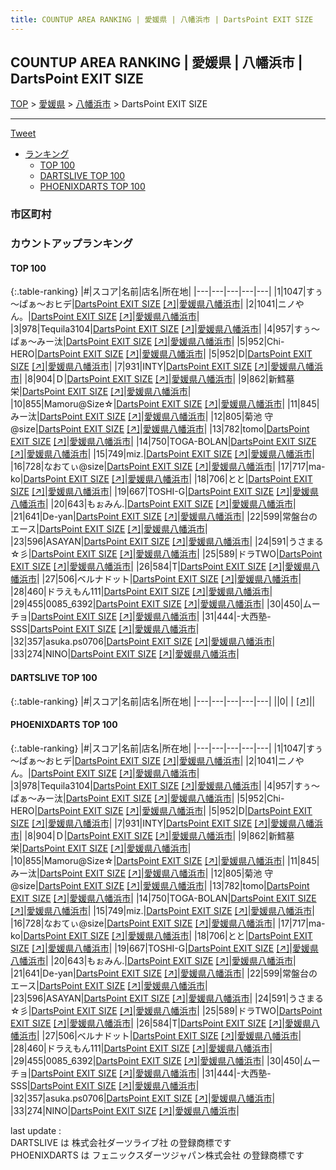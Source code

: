 ```yaml
---
title: COUNTUP AREA RANKING | 愛媛県 | 八幡浜市 | DartsPoint EXIT SIZE
---
```

## COUNTUP AREA RANKING | 愛媛県 | 八幡浜市 | DartsPoint EXIT SIZE

[TOP](/darts/rank/) > [愛媛県](/darts/rank/愛媛県/) > [八幡浜市](/darts/rank/愛媛県/八幡浜市/) > DartsPoint EXIT SIZE

___

<a href="https://twitter.com/share?ref_src=twsrc%5Etfw" data-text="COUNTUP AREA RANKING | 愛媛県八幡浜市DartsPoint EXIT SIZE" class="twitter-share-button" data-hashtags="DARTSLIVE,PHOENIXDARTS,darts,ダーツ" data-show-count="false">Tweet</a>

* [ランキング](#カウントアップランキング)
    * [TOP 100](#top-100)
    * [DARTSLIVE TOP 100](#dartslive-top-100)
    * [PHOENIXDARTS TOP 100](#phoenixdarts-top-100)

### 市区町村

<ul>

</ul>

### カウントアップランキング

#### TOP 100



{:.table-ranking}
|#|スコア|名前|店名|所在地|
|---|---|---|---|---|
|1|1047|<span class="rank-name-pd">すぅ～ぱぁ～おヒデ</span>|<a href="/darts/rank/shops/7847.html">DartsPoint EXIT SIZE</a> <a href="https://vs.phoenixdarts.com/jp/shop/shopDetailInfo/s_7847?s_seq=7847">[↗]</a>|<a href="/darts/rank/愛媛県/八幡浜市">愛媛県八幡浜市</a>|
|2|1041|<span class="rank-name-pd">ニノやん。</span>|<a href="/darts/rank/shops/7847.html">DartsPoint EXIT SIZE</a> <a href="https://vs.phoenixdarts.com/jp/shop/shopDetailInfo/s_7847?s_seq=7847">[↗]</a>|<a href="/darts/rank/愛媛県/八幡浜市">愛媛県八幡浜市</a>|
|3|978|<span class="rank-name-pd">Tequila3104</span>|<a href="/darts/rank/shops/7847.html">DartsPoint EXIT SIZE</a> <a href="https://vs.phoenixdarts.com/jp/shop/shopDetailInfo/s_7847?s_seq=7847">[↗]</a>|<a href="/darts/rank/愛媛県/八幡浜市">愛媛県八幡浜市</a>|
|4|957|<span class="rank-name-pd">すぅ～ぱぁ～みー汰</span>|<a href="/darts/rank/shops/7847.html">DartsPoint EXIT SIZE</a> <a href="https://vs.phoenixdarts.com/jp/shop/shopDetailInfo/s_7847?s_seq=7847">[↗]</a>|<a href="/darts/rank/愛媛県/八幡浜市">愛媛県八幡浜市</a>|
|5|952|<span class="rank-name-pd">Chi-HERO</span>|<a href="/darts/rank/shops/7847.html">DartsPoint EXIT SIZE</a> <a href="https://vs.phoenixdarts.com/jp/shop/shopDetailInfo/s_7847?s_seq=7847">[↗]</a>|<a href="/darts/rank/愛媛県/八幡浜市">愛媛県八幡浜市</a>|
|5|952|<span class="rank-name-pd">D</span>|<a href="/darts/rank/shops/7847.html">DartsPoint EXIT SIZE</a> <a href="https://vs.phoenixdarts.com/jp/shop/shopDetailInfo/s_7847?s_seq=7847">[↗]</a>|<a href="/darts/rank/愛媛県/八幡浜市">愛媛県八幡浜市</a>|
|7|931|<span class="rank-name-pd">INTY</span>|<a href="/darts/rank/shops/7847.html">DartsPoint EXIT SIZE</a> <a href="https://vs.phoenixdarts.com/jp/shop/shopDetailInfo/s_7847?s_seq=7847">[↗]</a>|<a href="/darts/rank/愛媛県/八幡浜市">愛媛県八幡浜市</a>|
|8|904|<span class="rank-name-pd">Ｄ</span>|<a href="/darts/rank/shops/7847.html">DartsPoint EXIT SIZE</a> <a href="https://vs.phoenixdarts.com/jp/shop/shopDetailInfo/s_7847?s_seq=7847">[↗]</a>|<a href="/darts/rank/愛媛県/八幡浜市">愛媛県八幡浜市</a>|
|9|862|<span class="rank-name-pd">新鱈墓栄</span>|<a href="/darts/rank/shops/7847.html">DartsPoint EXIT SIZE</a> <a href="https://vs.phoenixdarts.com/jp/shop/shopDetailInfo/s_7847?s_seq=7847">[↗]</a>|<a href="/darts/rank/愛媛県/八幡浜市">愛媛県八幡浜市</a>|
|10|855|<span class="rank-name-pd">Mamoru@Size☆</span>|<a href="/darts/rank/shops/7847.html">DartsPoint EXIT SIZE</a> <a href="https://vs.phoenixdarts.com/jp/shop/shopDetailInfo/s_7847?s_seq=7847">[↗]</a>|<a href="/darts/rank/愛媛県/八幡浜市">愛媛県八幡浜市</a>|
|11|845|<span class="rank-name-pd">みー汰</span>|<a href="/darts/rank/shops/7847.html">DartsPoint EXIT SIZE</a> <a href="https://vs.phoenixdarts.com/jp/shop/shopDetailInfo/s_7847?s_seq=7847">[↗]</a>|<a href="/darts/rank/愛媛県/八幡浜市">愛媛県八幡浜市</a>|
|12|805|<span class="rank-name-pd">菊池  守@size</span>|<a href="/darts/rank/shops/7847.html">DartsPoint EXIT SIZE</a> <a href="https://vs.phoenixdarts.com/jp/shop/shopDetailInfo/s_7847?s_seq=7847">[↗]</a>|<a href="/darts/rank/愛媛県/八幡浜市">愛媛県八幡浜市</a>|
|13|782|<span class="rank-name-pd">tomo</span>|<a href="/darts/rank/shops/7847.html">DartsPoint EXIT SIZE</a> <a href="https://vs.phoenixdarts.com/jp/shop/shopDetailInfo/s_7847?s_seq=7847">[↗]</a>|<a href="/darts/rank/愛媛県/八幡浜市">愛媛県八幡浜市</a>|
|14|750|<span class="rank-name-pd">TOGA-BOLAN</span>|<a href="/darts/rank/shops/7847.html">DartsPoint EXIT SIZE</a> <a href="https://vs.phoenixdarts.com/jp/shop/shopDetailInfo/s_7847?s_seq=7847">[↗]</a>|<a href="/darts/rank/愛媛県/八幡浜市">愛媛県八幡浜市</a>|
|15|749|<span class="rank-name-pd">miz.</span>|<a href="/darts/rank/shops/7847.html">DartsPoint EXIT SIZE</a> <a href="https://vs.phoenixdarts.com/jp/shop/shopDetailInfo/s_7847?s_seq=7847">[↗]</a>|<a href="/darts/rank/愛媛県/八幡浜市">愛媛県八幡浜市</a>|
|16|728|<span class="rank-name-pd">なおてぃ@size</span>|<a href="/darts/rank/shops/7847.html">DartsPoint EXIT SIZE</a> <a href="https://vs.phoenixdarts.com/jp/shop/shopDetailInfo/s_7847?s_seq=7847">[↗]</a>|<a href="/darts/rank/愛媛県/八幡浜市">愛媛県八幡浜市</a>|
|17|717|<span class="rank-name-pd">ma-ko</span>|<a href="/darts/rank/shops/7847.html">DartsPoint EXIT SIZE</a> <a href="https://vs.phoenixdarts.com/jp/shop/shopDetailInfo/s_7847?s_seq=7847">[↗]</a>|<a href="/darts/rank/愛媛県/八幡浜市">愛媛県八幡浜市</a>|
|18|706|<span class="rank-name-pd">とと</span>|<a href="/darts/rank/shops/7847.html">DartsPoint EXIT SIZE</a> <a href="https://vs.phoenixdarts.com/jp/shop/shopDetailInfo/s_7847?s_seq=7847">[↗]</a>|<a href="/darts/rank/愛媛県/八幡浜市">愛媛県八幡浜市</a>|
|19|667|<span class="rank-name-pd">TOSHI-G</span>|<a href="/darts/rank/shops/7847.html">DartsPoint EXIT SIZE</a> <a href="https://vs.phoenixdarts.com/jp/shop/shopDetailInfo/s_7847?s_seq=7847">[↗]</a>|<a href="/darts/rank/愛媛県/八幡浜市">愛媛県八幡浜市</a>|
|20|643|<span class="rank-name-pd">もぉみん.</span>|<a href="/darts/rank/shops/7847.html">DartsPoint EXIT SIZE</a> <a href="https://vs.phoenixdarts.com/jp/shop/shopDetailInfo/s_7847?s_seq=7847">[↗]</a>|<a href="/darts/rank/愛媛県/八幡浜市">愛媛県八幡浜市</a>|
|21|641|<span class="rank-name-pd">De-yan</span>|<a href="/darts/rank/shops/7847.html">DartsPoint EXIT SIZE</a> <a href="https://vs.phoenixdarts.com/jp/shop/shopDetailInfo/s_7847?s_seq=7847">[↗]</a>|<a href="/darts/rank/愛媛県/八幡浜市">愛媛県八幡浜市</a>|
|22|599|<span class="rank-name-pd">常盤台のエース</span>|<a href="/darts/rank/shops/7847.html">DartsPoint EXIT SIZE</a> <a href="https://vs.phoenixdarts.com/jp/shop/shopDetailInfo/s_7847?s_seq=7847">[↗]</a>|<a href="/darts/rank/愛媛県/八幡浜市">愛媛県八幡浜市</a>|
|23|596|<span class="rank-name-pd">ASAYAN</span>|<a href="/darts/rank/shops/7847.html">DartsPoint EXIT SIZE</a> <a href="https://vs.phoenixdarts.com/jp/shop/shopDetailInfo/s_7847?s_seq=7847">[↗]</a>|<a href="/darts/rank/愛媛県/八幡浜市">愛媛県八幡浜市</a>|
|24|591|<span class="rank-name-pd">うさまる☆彡</span>|<a href="/darts/rank/shops/7847.html">DartsPoint EXIT SIZE</a> <a href="https://vs.phoenixdarts.com/jp/shop/shopDetailInfo/s_7847?s_seq=7847">[↗]</a>|<a href="/darts/rank/愛媛県/八幡浜市">愛媛県八幡浜市</a>|
|25|589|<span class="rank-name-pd">ドラTWO</span>|<a href="/darts/rank/shops/7847.html">DartsPoint EXIT SIZE</a> <a href="https://vs.phoenixdarts.com/jp/shop/shopDetailInfo/s_7847?s_seq=7847">[↗]</a>|<a href="/darts/rank/愛媛県/八幡浜市">愛媛県八幡浜市</a>|
|26|584|<span class="rank-name-pd">T</span>|<a href="/darts/rank/shops/7847.html">DartsPoint EXIT SIZE</a> <a href="https://vs.phoenixdarts.com/jp/shop/shopDetailInfo/s_7847?s_seq=7847">[↗]</a>|<a href="/darts/rank/愛媛県/八幡浜市">愛媛県八幡浜市</a>|
|27|506|<span class="rank-name-pd">ベルナドット</span>|<a href="/darts/rank/shops/7847.html">DartsPoint EXIT SIZE</a> <a href="https://vs.phoenixdarts.com/jp/shop/shopDetailInfo/s_7847?s_seq=7847">[↗]</a>|<a href="/darts/rank/愛媛県/八幡浜市">愛媛県八幡浜市</a>|
|28|460|<span class="rank-name-pd">ドラえもん111</span>|<a href="/darts/rank/shops/7847.html">DartsPoint EXIT SIZE</a> <a href="https://vs.phoenixdarts.com/jp/shop/shopDetailInfo/s_7847?s_seq=7847">[↗]</a>|<a href="/darts/rank/愛媛県/八幡浜市">愛媛県八幡浜市</a>|
|29|455|<span class="rank-name-pd">0085_6392</span>|<a href="/darts/rank/shops/7847.html">DartsPoint EXIT SIZE</a> <a href="https://vs.phoenixdarts.com/jp/shop/shopDetailInfo/s_7847?s_seq=7847">[↗]</a>|<a href="/darts/rank/愛媛県/八幡浜市">愛媛県八幡浜市</a>|
|30|450|<span class="rank-name-pd">ムーチョ</span>|<a href="/darts/rank/shops/7847.html">DartsPoint EXIT SIZE</a> <a href="https://vs.phoenixdarts.com/jp/shop/shopDetailInfo/s_7847?s_seq=7847">[↗]</a>|<a href="/darts/rank/愛媛県/八幡浜市">愛媛県八幡浜市</a>|
|31|444|<span class="rank-name-pd">-大西塾-SSS</span>|<a href="/darts/rank/shops/7847.html">DartsPoint EXIT SIZE</a> <a href="https://vs.phoenixdarts.com/jp/shop/shopDetailInfo/s_7847?s_seq=7847">[↗]</a>|<a href="/darts/rank/愛媛県/八幡浜市">愛媛県八幡浜市</a>|
|32|357|<span class="rank-name-pd">asuka.ps0706</span>|<a href="/darts/rank/shops/7847.html">DartsPoint EXIT SIZE</a> <a href="https://vs.phoenixdarts.com/jp/shop/shopDetailInfo/s_7847?s_seq=7847">[↗]</a>|<a href="/darts/rank/愛媛県/八幡浜市">愛媛県八幡浜市</a>|
|33|274|<span class="rank-name-pd">NINO</span>|<a href="/darts/rank/shops/7847.html">DartsPoint EXIT SIZE</a> <a href="https://vs.phoenixdarts.com/jp/shop/shopDetailInfo/s_7847?s_seq=7847">[↗]</a>|<a href="/darts/rank/愛媛県/八幡浜市">愛媛県八幡浜市</a>|


#### DARTSLIVE TOP 100



{:.table-ranking}
|#|スコア|名前|店名|所在地|
|---|---|---|---|---|
||0|<span class="rank-name-dl"> </span>|<a href="/darts/rank/shops/.html"></a> <a href="">[↗]</a>|<a href="/darts/rank//"></a>|


#### PHOENIXDARTS TOP 100



{:.table-ranking}
|#|スコア|名前|店名|所在地|
|---|---|---|---|---|
|1|1047|<span class="rank-name-pd">すぅ～ぱぁ～おヒデ</span>|<a href="/darts/rank/shops/7847.html">DartsPoint EXIT SIZE</a> <a href="https://vs.phoenixdarts.com/jp/shop/shopDetailInfo/s_7847?s_seq=7847">[↗]</a>|<a href="/darts/rank/愛媛県/八幡浜市">愛媛県八幡浜市</a>|
|2|1041|<span class="rank-name-pd">ニノやん。</span>|<a href="/darts/rank/shops/7847.html">DartsPoint EXIT SIZE</a> <a href="https://vs.phoenixdarts.com/jp/shop/shopDetailInfo/s_7847?s_seq=7847">[↗]</a>|<a href="/darts/rank/愛媛県/八幡浜市">愛媛県八幡浜市</a>|
|3|978|<span class="rank-name-pd">Tequila3104</span>|<a href="/darts/rank/shops/7847.html">DartsPoint EXIT SIZE</a> <a href="https://vs.phoenixdarts.com/jp/shop/shopDetailInfo/s_7847?s_seq=7847">[↗]</a>|<a href="/darts/rank/愛媛県/八幡浜市">愛媛県八幡浜市</a>|
|4|957|<span class="rank-name-pd">すぅ～ぱぁ～みー汰</span>|<a href="/darts/rank/shops/7847.html">DartsPoint EXIT SIZE</a> <a href="https://vs.phoenixdarts.com/jp/shop/shopDetailInfo/s_7847?s_seq=7847">[↗]</a>|<a href="/darts/rank/愛媛県/八幡浜市">愛媛県八幡浜市</a>|
|5|952|<span class="rank-name-pd">Chi-HERO</span>|<a href="/darts/rank/shops/7847.html">DartsPoint EXIT SIZE</a> <a href="https://vs.phoenixdarts.com/jp/shop/shopDetailInfo/s_7847?s_seq=7847">[↗]</a>|<a href="/darts/rank/愛媛県/八幡浜市">愛媛県八幡浜市</a>|
|5|952|<span class="rank-name-pd">D</span>|<a href="/darts/rank/shops/7847.html">DartsPoint EXIT SIZE</a> <a href="https://vs.phoenixdarts.com/jp/shop/shopDetailInfo/s_7847?s_seq=7847">[↗]</a>|<a href="/darts/rank/愛媛県/八幡浜市">愛媛県八幡浜市</a>|
|7|931|<span class="rank-name-pd">INTY</span>|<a href="/darts/rank/shops/7847.html">DartsPoint EXIT SIZE</a> <a href="https://vs.phoenixdarts.com/jp/shop/shopDetailInfo/s_7847?s_seq=7847">[↗]</a>|<a href="/darts/rank/愛媛県/八幡浜市">愛媛県八幡浜市</a>|
|8|904|<span class="rank-name-pd">Ｄ</span>|<a href="/darts/rank/shops/7847.html">DartsPoint EXIT SIZE</a> <a href="https://vs.phoenixdarts.com/jp/shop/shopDetailInfo/s_7847?s_seq=7847">[↗]</a>|<a href="/darts/rank/愛媛県/八幡浜市">愛媛県八幡浜市</a>|
|9|862|<span class="rank-name-pd">新鱈墓栄</span>|<a href="/darts/rank/shops/7847.html">DartsPoint EXIT SIZE</a> <a href="https://vs.phoenixdarts.com/jp/shop/shopDetailInfo/s_7847?s_seq=7847">[↗]</a>|<a href="/darts/rank/愛媛県/八幡浜市">愛媛県八幡浜市</a>|
|10|855|<span class="rank-name-pd">Mamoru@Size☆</span>|<a href="/darts/rank/shops/7847.html">DartsPoint EXIT SIZE</a> <a href="https://vs.phoenixdarts.com/jp/shop/shopDetailInfo/s_7847?s_seq=7847">[↗]</a>|<a href="/darts/rank/愛媛県/八幡浜市">愛媛県八幡浜市</a>|
|11|845|<span class="rank-name-pd">みー汰</span>|<a href="/darts/rank/shops/7847.html">DartsPoint EXIT SIZE</a> <a href="https://vs.phoenixdarts.com/jp/shop/shopDetailInfo/s_7847?s_seq=7847">[↗]</a>|<a href="/darts/rank/愛媛県/八幡浜市">愛媛県八幡浜市</a>|
|12|805|<span class="rank-name-pd">菊池  守@size</span>|<a href="/darts/rank/shops/7847.html">DartsPoint EXIT SIZE</a> <a href="https://vs.phoenixdarts.com/jp/shop/shopDetailInfo/s_7847?s_seq=7847">[↗]</a>|<a href="/darts/rank/愛媛県/八幡浜市">愛媛県八幡浜市</a>|
|13|782|<span class="rank-name-pd">tomo</span>|<a href="/darts/rank/shops/7847.html">DartsPoint EXIT SIZE</a> <a href="https://vs.phoenixdarts.com/jp/shop/shopDetailInfo/s_7847?s_seq=7847">[↗]</a>|<a href="/darts/rank/愛媛県/八幡浜市">愛媛県八幡浜市</a>|
|14|750|<span class="rank-name-pd">TOGA-BOLAN</span>|<a href="/darts/rank/shops/7847.html">DartsPoint EXIT SIZE</a> <a href="https://vs.phoenixdarts.com/jp/shop/shopDetailInfo/s_7847?s_seq=7847">[↗]</a>|<a href="/darts/rank/愛媛県/八幡浜市">愛媛県八幡浜市</a>|
|15|749|<span class="rank-name-pd">miz.</span>|<a href="/darts/rank/shops/7847.html">DartsPoint EXIT SIZE</a> <a href="https://vs.phoenixdarts.com/jp/shop/shopDetailInfo/s_7847?s_seq=7847">[↗]</a>|<a href="/darts/rank/愛媛県/八幡浜市">愛媛県八幡浜市</a>|
|16|728|<span class="rank-name-pd">なおてぃ@size</span>|<a href="/darts/rank/shops/7847.html">DartsPoint EXIT SIZE</a> <a href="https://vs.phoenixdarts.com/jp/shop/shopDetailInfo/s_7847?s_seq=7847">[↗]</a>|<a href="/darts/rank/愛媛県/八幡浜市">愛媛県八幡浜市</a>|
|17|717|<span class="rank-name-pd">ma-ko</span>|<a href="/darts/rank/shops/7847.html">DartsPoint EXIT SIZE</a> <a href="https://vs.phoenixdarts.com/jp/shop/shopDetailInfo/s_7847?s_seq=7847">[↗]</a>|<a href="/darts/rank/愛媛県/八幡浜市">愛媛県八幡浜市</a>|
|18|706|<span class="rank-name-pd">とと</span>|<a href="/darts/rank/shops/7847.html">DartsPoint EXIT SIZE</a> <a href="https://vs.phoenixdarts.com/jp/shop/shopDetailInfo/s_7847?s_seq=7847">[↗]</a>|<a href="/darts/rank/愛媛県/八幡浜市">愛媛県八幡浜市</a>|
|19|667|<span class="rank-name-pd">TOSHI-G</span>|<a href="/darts/rank/shops/7847.html">DartsPoint EXIT SIZE</a> <a href="https://vs.phoenixdarts.com/jp/shop/shopDetailInfo/s_7847?s_seq=7847">[↗]</a>|<a href="/darts/rank/愛媛県/八幡浜市">愛媛県八幡浜市</a>|
|20|643|<span class="rank-name-pd">もぉみん.</span>|<a href="/darts/rank/shops/7847.html">DartsPoint EXIT SIZE</a> <a href="https://vs.phoenixdarts.com/jp/shop/shopDetailInfo/s_7847?s_seq=7847">[↗]</a>|<a href="/darts/rank/愛媛県/八幡浜市">愛媛県八幡浜市</a>|
|21|641|<span class="rank-name-pd">De-yan</span>|<a href="/darts/rank/shops/7847.html">DartsPoint EXIT SIZE</a> <a href="https://vs.phoenixdarts.com/jp/shop/shopDetailInfo/s_7847?s_seq=7847">[↗]</a>|<a href="/darts/rank/愛媛県/八幡浜市">愛媛県八幡浜市</a>|
|22|599|<span class="rank-name-pd">常盤台のエース</span>|<a href="/darts/rank/shops/7847.html">DartsPoint EXIT SIZE</a> <a href="https://vs.phoenixdarts.com/jp/shop/shopDetailInfo/s_7847?s_seq=7847">[↗]</a>|<a href="/darts/rank/愛媛県/八幡浜市">愛媛県八幡浜市</a>|
|23|596|<span class="rank-name-pd">ASAYAN</span>|<a href="/darts/rank/shops/7847.html">DartsPoint EXIT SIZE</a> <a href="https://vs.phoenixdarts.com/jp/shop/shopDetailInfo/s_7847?s_seq=7847">[↗]</a>|<a href="/darts/rank/愛媛県/八幡浜市">愛媛県八幡浜市</a>|
|24|591|<span class="rank-name-pd">うさまる☆彡</span>|<a href="/darts/rank/shops/7847.html">DartsPoint EXIT SIZE</a> <a href="https://vs.phoenixdarts.com/jp/shop/shopDetailInfo/s_7847?s_seq=7847">[↗]</a>|<a href="/darts/rank/愛媛県/八幡浜市">愛媛県八幡浜市</a>|
|25|589|<span class="rank-name-pd">ドラTWO</span>|<a href="/darts/rank/shops/7847.html">DartsPoint EXIT SIZE</a> <a href="https://vs.phoenixdarts.com/jp/shop/shopDetailInfo/s_7847?s_seq=7847">[↗]</a>|<a href="/darts/rank/愛媛県/八幡浜市">愛媛県八幡浜市</a>|
|26|584|<span class="rank-name-pd">T</span>|<a href="/darts/rank/shops/7847.html">DartsPoint EXIT SIZE</a> <a href="https://vs.phoenixdarts.com/jp/shop/shopDetailInfo/s_7847?s_seq=7847">[↗]</a>|<a href="/darts/rank/愛媛県/八幡浜市">愛媛県八幡浜市</a>|
|27|506|<span class="rank-name-pd">ベルナドット</span>|<a href="/darts/rank/shops/7847.html">DartsPoint EXIT SIZE</a> <a href="https://vs.phoenixdarts.com/jp/shop/shopDetailInfo/s_7847?s_seq=7847">[↗]</a>|<a href="/darts/rank/愛媛県/八幡浜市">愛媛県八幡浜市</a>|
|28|460|<span class="rank-name-pd">ドラえもん111</span>|<a href="/darts/rank/shops/7847.html">DartsPoint EXIT SIZE</a> <a href="https://vs.phoenixdarts.com/jp/shop/shopDetailInfo/s_7847?s_seq=7847">[↗]</a>|<a href="/darts/rank/愛媛県/八幡浜市">愛媛県八幡浜市</a>|
|29|455|<span class="rank-name-pd">0085_6392</span>|<a href="/darts/rank/shops/7847.html">DartsPoint EXIT SIZE</a> <a href="https://vs.phoenixdarts.com/jp/shop/shopDetailInfo/s_7847?s_seq=7847">[↗]</a>|<a href="/darts/rank/愛媛県/八幡浜市">愛媛県八幡浜市</a>|
|30|450|<span class="rank-name-pd">ムーチョ</span>|<a href="/darts/rank/shops/7847.html">DartsPoint EXIT SIZE</a> <a href="https://vs.phoenixdarts.com/jp/shop/shopDetailInfo/s_7847?s_seq=7847">[↗]</a>|<a href="/darts/rank/愛媛県/八幡浜市">愛媛県八幡浜市</a>|
|31|444|<span class="rank-name-pd">-大西塾-SSS</span>|<a href="/darts/rank/shops/7847.html">DartsPoint EXIT SIZE</a> <a href="https://vs.phoenixdarts.com/jp/shop/shopDetailInfo/s_7847?s_seq=7847">[↗]</a>|<a href="/darts/rank/愛媛県/八幡浜市">愛媛県八幡浜市</a>|
|32|357|<span class="rank-name-pd">asuka.ps0706</span>|<a href="/darts/rank/shops/7847.html">DartsPoint EXIT SIZE</a> <a href="https://vs.phoenixdarts.com/jp/shop/shopDetailInfo/s_7847?s_seq=7847">[↗]</a>|<a href="/darts/rank/愛媛県/八幡浜市">愛媛県八幡浜市</a>|
|33|274|<span class="rank-name-pd">NINO</span>|<a href="/darts/rank/shops/7847.html">DartsPoint EXIT SIZE</a> <a href="https://vs.phoenixdarts.com/jp/shop/shopDetailInfo/s_7847?s_seq=7847">[↗]</a>|<a href="/darts/rank/愛媛県/八幡浜市">愛媛県八幡浜市</a>|


<div class="footer border-top border-gray-light mt-5 pt-3 text-right text-gray">
    last update : <span style="font-weight: italic" id="foot_last_modified"></span><br />
    DARTSLIVE は 株式会社ダーツライブ社 の登録商標です<br />
    PHOENIXDARTS は フェニックスダーツジャパン株式会社 の登録商標です<br />
</div>

<script src="https://cdnjs.cloudflare.com/ajax/libs/jquery.tablesorter/2.31.3/js/jquery.tablesorter.min.js" integrity="sha512-qzgd5cYSZcosqpzpn7zF2ZId8f/8CHmFKZ8j7mU4OUXTNRd5g+ZHBPsgKEwoqxCtdQvExE5LprwwPAgoicguNg==" crossorigin="anonymous" referrerpolicy="no-referrer"></script>
<link rel="stylesheet" href="https://cdnjs.cloudflare.com/ajax/libs/jquery.tablesorter/2.31.3/css/theme.default.min.css" integrity="sha512-wghhOJkjQX0Lh3NSWvNKeZ0ZpNn+SPVXX1Qyc9OCaogADktxrBiBdKGDoqVUOyhStvMBmJQ8ZdMHiR3wuEq8+w==" crossorigin="anonymous" referrerpolicy="no-referrer" />
<script>
$(function() {
    $(".table-ranking").tablesorter({sortList:[[0, 0]]});
    $("#foot_last_modified").text(formatDate(new Date(document.lastModified), 'yyyy-MM-dd HH:mm:ss'));
});
</script>

<script async src="https://platform.twitter.com/widgets.js" charset="utf-8"></script>